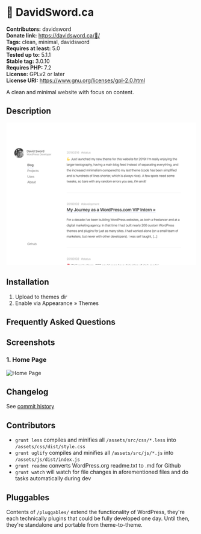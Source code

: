 # 🦊 DavidSword.ca #
**Contributors:**      davidsword  
**Donate link:**       https://davidsword.ca/🍺/  
**Tags:**              clean, minimal, davidsword  
**Requires at least:** 5.0  
**Tested up to:**      5.1.1  
**Stable tag:**        3.0.10  
**Requires PHP:**      7.2  
**License:**           GPLv2 or later  
**License URI:**       https://www.gnu.org/licenses/gpl-2.0.html  

A clean and minimal website with focus on content.

## Description ##

![](screenshot.png)

## Installation ##

1. Upload to themes dir
2. Enable via Appearance » Themes

## Frequently Asked Questions ##


## Screenshots ##

### 1. Home Page ###
![Home Page](http://ps.w.org/🦊-davidsword.ca/assets/screenshot-1.png)


## Changelog ##

See [commit history](https://github.com/davidsword/davidsword.ca/commits/master)

## Contributors ##

* `grunt less` compiles and minifies all `/assets/src/css/*.less` into `/assets/css/dist/style.css`
* `grunt uglify` compiles and minifies all `/assets/src/js/*.js` into `/assets/js/dist/index.js`
* `grunt readme` converts WordPress.org readme.txt to .md for Github
* `grunt watch` will watch for file changes in aforementioned files and do tasks automatically during dev

## Pluggables ##

Contents of `/pluggables/` extend the functionality of WordPress, they're each technically plugins that could be fully developed one day. Until then, they're standalone and portable from theme-to-theme.
